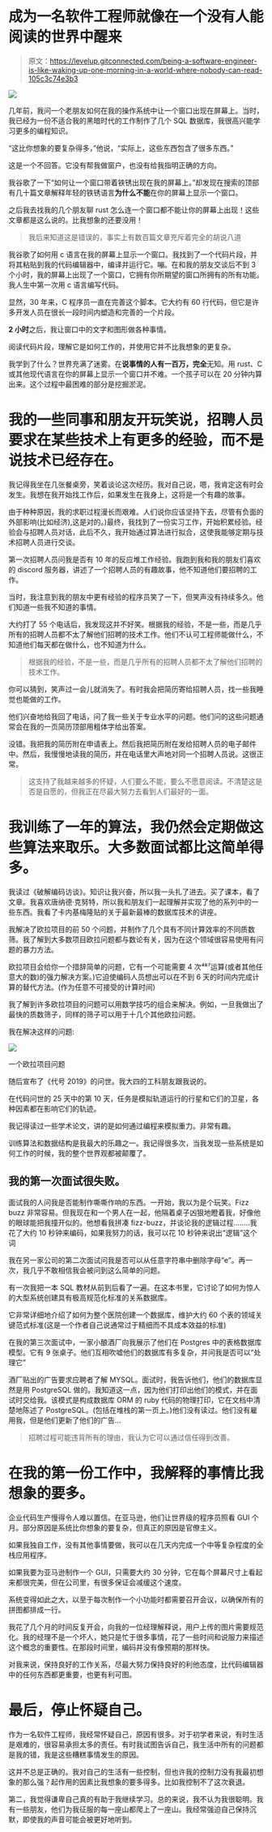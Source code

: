 # 成为一名软件工程师就像在一个没有人能阅读的世界中醒来

> 原文：<https://levelup.gitconnected.com/being-a-software-engineer-is-like-waking-up-one-morning-in-a-world-where-nobody-can-read-105c3c74e3b3>

![](img/37e8308abbcd24af665084c1684133d3.png)

几年前，我问一个老朋友如何在我的操作系统中让一个窗口出现在屏幕上。当时，我已经为一份不适合我的黑暗时代的工作制作了几个 SQL 数据库，我很高兴能学习更多的编程知识。

“这比你想象的要复杂得多，”他说，“实际上，这些东西包含了很多东西。”

这是一个不回答。它没有帮我做窗户，也没有给我指明正确的方向。

我谷歌了一下“如何让一个窗口带着铁锈出现在我的屏幕上。”却发现在搜索的顶部有几十篇文章解释年轻的铁锈语言**为什么不能**在你的屏幕上显示一个窗口。

之后我去找我的几个朋友聊 rust 怎么连一个窗口都不能让你的屏幕上出现！这些文章都是这么说的。比我想象的还要没用！

> 我后来知道这是错误的，事实上有数百篇文章充斥着完全的胡说八道

我谷歌了如何用 c 语言在我的屏幕上显示一个窗口。我找到了一个代码片段，并将其粘贴到我的代码编辑器中，编译并运行它。嘣。在和我的朋友交谈后不到 3 个小时，我的屏幕上出现了一个窗口，它拥有你所期望的窗口所拥有的所有功能。我人生中第一次用 c 语言编写代码。

显然，30 年来，C 程序员一直在完善这个脚本。它大约有 60 行代码，但它是许多开发人员在很长一段时间内塑造和完善的一个片段。

**2 小时**之后，我让窗口中的文字和图形做各种事情。

阅读代码片段，理解它是如何工作的，并使用它并不比我想象的更复杂。

我学到了什么？世界充满了迷雾。在**说事情的人有一百万，完全**无知。用 rust、C 或其他现代语言在你的屏幕上显示一个窗口并不难。一个孩子可以在 20 分钟内算出来。这个过程中最困难的部分是挖掘淤泥。

# 我的一些同事和朋友开玩笑说，招聘人员要求在某些技术上有更多的经验，而不是说技术已经存在。

我记得我坐在几张餐桌旁，笑着谈论这次经历。我对自己说，嗯，我肯定这有时会发生。我想在我开始找工作后，如果发生在我身上，这将是一个有趣的故事。

由于种种原因，我的求职过程漫长而艰难。人们说你应该坚持下去，尽管有负面的外部影响(比如经济),这是对的。)最终，我找到了一份实习工作，开始积累经验。经验会与招聘人员对话，此后不久，我开始通过算法进行拟合，这使我能够定期与技术招聘人员进行交谈。

第一次招聘人员问我是否有 10 年的反应堆工作经验。我跑到我和我的朋友们喜欢的 discord 服务器，讲述了一个招聘人员的有趣故事，他不知道他们要招聘的工作。

当时，我注意到我的朋友中更有经验的程序员笑了一下，但笑声没有持续多久。他们知道一些我不知道的事情。

大约打了 55 个电话后，我发现这并不好笑。根据我的经验，不是一些，而是几乎所有的招聘人员都不太了解他们招聘的技术工作。他们不认可工程师能做什么，不知道他们每天都在做什么，也不知道为什么。

> 根据我的经验，不是一些，而是几乎所有的招聘人员都不太了解他们招聘的技术工作。

你可以猜到，笑声过一会儿就消失了。有时我会把简历寄给招聘人员，找一些我睡觉也能做的工作。

他们兴奋地给我回了电话，问了我一些关于专业水平的问题。他们问的这些问题通常会在我的一页简历顶部用粗体字给出答案。

没错。我把我的简历附在申请表上。然后我把简历附在发给招聘人员的电子邮件中。然后，我慢慢地读我的简历，并在电话里大声地对同一个招聘人员说。这很正常。

> 这支持了我越来越多的怀疑，人们要么不能，要么不愿意阅读。不清楚这是否是自愿的，但我正在尽最大努力去看到人们最好的一面。

# 我训练了一年的算法，我仍然会定期做这些算法来取乐。大多数面试都比这简单得多。

我读过《破解编码访谈》。知识让我兴奋，所以我一头扎了进去。买了课本，看了文章。我喜欢唐纳德·克努特，所以我和朋友们一起理解并实现了他的系列中的一些东西。我看了卡内基梅隆贴的关于最新最棒的数据库技术的讲座。

我解决了欧拉项目的前 50 个问题，并制作了几个具有不同计算效率的不同质数筛。我了解到大多数项目欧拉问题都与数论有关，因为在这个领域很容易使用有问题的暴力方法。

欧拉项目会给你一个措辞简单的问题，它有一个可能需要 4 次⁴⁸⁷运算(或者其他任意大的数)的强力解决方案。)它迫使编码人员想出可以在不到 6 天的时间内完成计算的替代方法。(作为任意不可接受的计算时间)

我了解到许多欧拉项目的问题可以用数学技巧的组合来解决。例如，一旦我做出了最快的质数筛子，同样的筛子可以用于十几个其他欧拉问题。

我在解决这样的问题:

![](img/7b359859aafcf412097f38d765f100b0.png)

一个欧拉项目问题

随后宣布了《代号 2019》的问世。我大四的工科朋友跟我说的。

在代码问世的 25 天中的第 10 天，任务是模拟轨道运行的行星和它们的卫星，各种因素都在影响它们的轨迹。

我记得读过一些学术论文，讲的是如何通过编程来模拟重力。非常有趣。

训练算法和数据结构是我最大的乐趣之一。我记得很多次，当我发现一些系统是如何工作的时候，我的整个世界观都被颠覆了。

## 我的第一次面试很失败。

面试我的人问我是否能制作嘶嘶作响的东西。一开始，我以为是个玩笑。Fizz buzz 非常容易。但我现在和一个男人在一起，他隔着桌子凶狠地瞪着我，好像他的眼球能把我撞开似的。他想看我拼凑 fizz-buzz，并谈论我的逻辑过程……..我花了大约 10 秒钟来编码，如果我努力的话，我可以花 10 秒钟来说出“逻辑”这个词

我在另一家公司的第二次面试问我是否可以从任意字符串中删除字母“e”。再一次，我几乎不敢相信我会被问到这么简单的问题。

有一次我把一本 SQL 教材从前到后看了一遍。在这本书里，它讨论了如何为惊人的大型系统创建具有极高规范化标准的关系数据库。

它非常详细地介绍了如何为整个医院创建一个数据库，维护大约 60 个表的领域关键范式标准(这是一个作者自己说通常过于精细而不具成本效益的标准)

在我的第三次面试中，一家小酿酒厂向我展示了他们在 Postgres 中的表格数据库模型。它有 9 张桌子。他们互相吹嘘他们的数据库有多复杂，并问我是否可以“处理它”

酒厂贴出的广告要求应聘者了解 MYSQL。面试时，我告诉他们，他们的数据库显然是用 PostgreSQL 做的。我知道这一点，因为他们打印出他们的模式，并在面试时交给我。该模式是构成数据库 ORM 的 ruby 代码的物理打印，它在文档中清楚地陈述了 PostgreSQL。(包括在堆栈的第一页上。)他们没有读过。他们没有雇用我，但是他们更新了他们的广告…

> 招聘过程可能违背所有的理由，我认为它可以通过信任得到改善。

# 在我的第一份工作中，我解释的事情比我想象的要多。

企业代码生产慢得令人难以置信。在亚马逊，他们让世界级的程序员照看 GUI 个月。部分原因是系统比你想象的要复杂，但真正的原因是官僚主义。

如果我独自工作，没有其他事情要做，我可以在几天内完成一个中等复杂程度的全栈应用程序。

如果我要为亚马逊制作一个 GUI，只需要大约 30 分钟，它在每个屏幕尺寸上看起来都很完美，但在公司里，有很多保证会减缓这个速度。

系统变得如此之大，以至于每次制作一个小功能时都需要召开会议，以确保所有的拼图都排成一行。

我花了几个月的时间反复开会，向我的一位经理解释说，用户上传的图片需要规范化。我的经理不是一个坏人，她只是忙于很多事情，花了一些时间和说服力来描述这个概念的重要性。在那段时间里，编码并没有像预期的那样快。

对我来说，保持良好的工作关系，尽最大努力保持良好的利他态度，比代码编辑器中的任何东西都更重要，也更有利可图。

# 最后，停止怀疑自己。

作为一名软件工程师，我经常怀疑自己，原因有很多。对于初学者来说，有时生活是艰难的，很容易承担太多的责任。有时我试图告诉自己，我生活中所有的问题都是我的错，我是这些糟糕事情发生的原因。

这并不总是正确的。我对自己的生活有一些控制，但也许我的控制力没有我最初想象的那么强？起作用的因素比我想象的要多得多。比如我控制不了这次衰退。

第二，我觉得谦卑自己真的有助于我继续学习。总的来说，我不认为我很聪明。我有一些朋友，他们为我征服的每一座山都爬上了一座山。我经常强迫自己保持沉默，即使我的声音可能会被更好地听到。